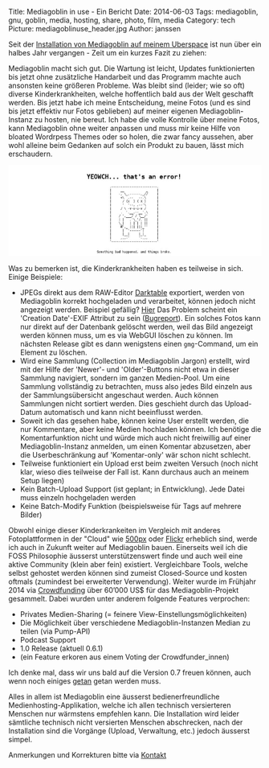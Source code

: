 Title: Mediagoblin in use - Ein Bericht
Date: 2014-06-03
Tags: mediagoblin, gnu, goblin, media, hosting, share, photo, film, media
Category: tech
Picture: mediagoblinuse_header.jpg
Author: janssen

Seit der [Installation von Mediagoblin auf meinem Uberspace](http://blog.aurka.com/mediagoblin-auf-uberspace.html) ist nun über ein halbes Jahr vergangen - Zeit um ein kurzes Fazit zu ziehen:

Mediagoblin macht sich gut. Die Wartung ist leicht, Updates funktionierten bis jetzt ohne zusätzliche Handarbeit und das Programm machte auch ansonsten keine größeren Probleme. Was bleibt sind (leider; wie so oft) diverse Kinderkrankheiten, welche hoffentlich bald aus der Welt geschafft werden. Bis jetzt habe ich meine Entscheidung, meine Fotos (und es sind bis jetzt effektiv nur Fotos geblieben) auf meiner eigenen Mediagoblin-Instanz zu hosten, nie bereut. Ich habe die volle Kontrolle über meine Fotos, kann Mediagoblin ohne weiter anpassen und muss mir keine Hilfe von bloated Wordrpess Themes oder so holen, die zwar fancy aussehen, aber wohl alleine beim Gedanken auf solch ein Produkt zu bauen, lässt mich erschaudern.

![Mediagoblin Fehler](pictures/mediagoblin_error.jpg)

Was zu bemerken ist, die Kinderkrankheiten haben es teilweise in sich. Einige Beispiele:

* JPEGs direkt aus dem RAW-Editor [Darktable](http://www.darktable.org/) exportiert, werden von Mediagoblin korrekt hochgeladen und verarbeitet, können jedoch nicht angezeigt werden. Beispiel gefällig? [Hier](http://mediagoblin.aurka.com/u/janssen/m/boom-1335/) Das Problem scheint ein 'Creation Date'-EXIF Attribut zu sein  ([Bugreport](https://issues.mediagoblin.org/ticket/825)). Ein solches Fotos kann nur direkt auf der Datenbank gelöscht werden, weil das Bild angezeigt werden können muss, um es via WebGUI löschen zu können. Im nächsten Release gibt es dann wenigstens einen `gmg`-Command, um ein Element zu löschen.
* Wird eine Sammlung (Collection im Mediagoblin Jargon) erstellt, wird mit der Hilfe der 'Newer'- und 'Older'-Buttons nicht etwa in dieser Sammlung navigiert, sondern im ganzen Medien-Pool. Um eine Sammlung vollständig zu betrachten, muss also jedes Bild einzeln aus der Sammlungsübersicht angeschaut werden. Auch können Sammlungen nicht sortiert werden. Dies geschieht durch das Upload-Datum automatisch und kann nicht beeinflusst werden.
* Soweit ich das gesehen habe, können keine User erstellt werden, die nur Kommentare, aber keine Medien hochladen können. Ich benötige die Komentarfunktion nicht und würde mich auch nicht freiwillig auf einer Mediagoblin-Instanz anmelden, um einen Komentar abzusetzen, aber die Userbeschränkung auf 'Komentar-only' wär schon nicht schlecht.
* Teilweise funktioniert ein Upload erst beim zweiten Versuch (noch nicht klar, wieso dies teilweise der Fall ist. Kann durchaus auch an meinem Setup liegen)
* Kein Batch-Upload Support (ist geplant; in Entwicklung). Jede Datei muss einzeln hochgeladen werden
* Keine Batch-Modify Funktion (beispielsweise für Tags auf mehrere Bilder)

Obwohl einige dieser Kinderkrankeiten im Vergleich mit anderes Fotoplattformen in der "Cloud" wie [500px](http://500px.com/) oder [Flickr](https://secure.flickr.com/) erheblich sind, werde ich auch in Zukunft weiter auf Mediagoblin bauen. Einerseits weil ich die FOSS Philosophie äusserst unterstützenswert finde und auch weil eine aktive Community (klein aber fein) existiert. Vergleichbare Tools, welche selbst gehostet werden können sind zumeist Closed-Source und kosten oftmals (zumindest bei erweiterter Verwendung). Weiter wurde im Frühjahr 2014 via [Crowdfunding](http://mediagoblin.org/news/campaign-success.html) über 60’000 US$ für das Mediagoblin-Projekt gesammelt. Dabei wurden unter anderem folgende Features verprochen:

* Privates Medien-Sharing (= feinere View-Einstellungsmöglichkeiten)
* Die Möglichkeit über verschiedene Mediagoblin-Instanzen Median zu teilen (via Pump-API)
* Podcast Support
* 1.0 Release (aktuell 0.6.1)
* (ein Feature erkoren aus einem Voting der Crowdfunder_innen)

Ich denke mal, dass wir uns bald auf die Version 0.7 freuen können, auch wenn noch einiges [getan](https://issues.mediagoblin.org/query?status=new&status=in_progress&status=accepted&status=review&group=status&milestone=0.7.0 "Roadmap") getan werden muss.

Alles in allem ist Mediagoblin eine äusserst bedienerfreundliche Medienhosting-Applikation, welche ich allen technisch versierteren Menschen nur wärmstens empfehlen kann. Die Installation wird leider sämtliche technisch nicht versierten Menschen abschrecken, nach der Installation sind die Vorgänge (Upload, Verwaltung, etc.) jedoch äusserst simpel.

Anmerkungen und Korrekturen bitte via [Kontakt](http://blog.aurka.com/pages/about.html)
